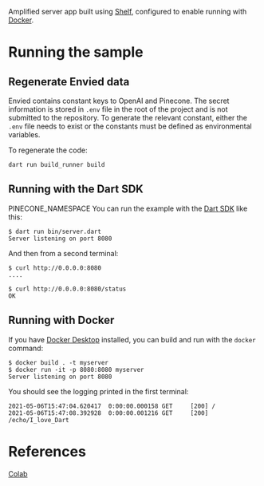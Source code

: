 Amplified server app built using [Shelf](https://pub.dev/packages/shelf),
configured to enable running with [Docker](https://www.docker.com/).

# Running the sample

## Regenerate Envied data

Envied contains constant keys to OpenAI and Pinecone.
The secret information is stored in `.env` file in the root of the project and is not submitted to
the repository. To generate the relevant constant, either the `.env` file needs to exist or the
constants must be defined as environmental variables.

To regenerate the code:

```shell
dart run build_runner build
```

## Running with the Dart SDK
PINECONE_NAMESPACE
You can run the example with the [Dart SDK](https://dart.dev/get-dart)
like this:

```
$ dart run bin/server.dart
Server listening on port 8080
```

And then from a second terminal:
```
$ curl http://0.0.0.0:8080
....

$ curl http://0.0.0.0:8080/status
OK
```

## Running with Docker

If you have [Docker Desktop](https://www.docker.com/get-started) installed, you
can build and run with the `docker` command:

```
$ docker build . -t myserver
$ docker run -it -p 8080:8080 myserver
Server listening on port 8080
```

You should see the logging printed in the first terminal:
```
2021-05-06T15:47:04.620417  0:00:00.000158 GET     [200] /
2021-05-06T15:47:08.392928  0:00:00.001216 GET     [200] /echo/I_love_Dart
```

# References

[Colab](https://colab.research.google.com/drive/1SnxE3U2vUdGGkexXroPSuNvKjmAmBMX5)
